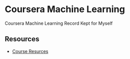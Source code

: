 # Coursera Machine Learning
Coursera Machine Learning Record Kept for Myself

## Resources
* [Course Resurces](https://www.coursera.org/learn/machine-learning/resources/)
